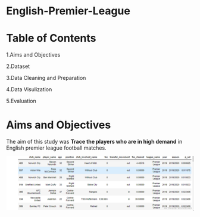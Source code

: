 # English-Premier-League

# Table of Contents
1.Aims and Objectives

2.Dataset

3.Data Cleaning and Preparation

4.Data Visulization

5.Evaluation

# Aims and Objectives
The aim of this study was **Trace the players who are in high demand** in English premier league football matches.

![](https://github.com/ShivamGuptadata/English-Premier-League/blob/main/epl.png)

